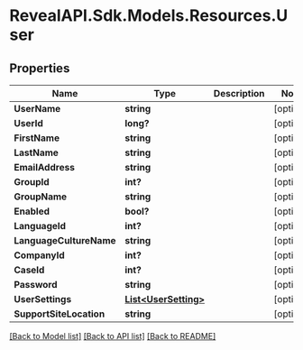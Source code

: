 # RevealAPI.Sdk.Models.Resources.User
## Properties

Name | Type | Description | Notes
------------ | ------------- | ------------- | -------------
**UserName** | **string** |  | [optional] 
**UserId** | **long?** |  | [optional] 
**FirstName** | **string** |  | [optional] 
**LastName** | **string** |  | [optional] 
**EmailAddress** | **string** |  | [optional] 
**GroupId** | **int?** |  | [optional] 
**GroupName** | **string** |  | [optional] 
**Enabled** | **bool?** |  | [optional] 
**LanguageId** | **int?** |  | [optional] 
**LanguageCultureName** | **string** |  | [optional] 
**CompanyId** | **int?** |  | [optional] 
**CaseId** | **int?** |  | [optional] 
**Password** | **string** |  | [optional] 
**UserSettings** | [**List&lt;UserSetting&gt;**](UserSetting.md) |  | [optional] 
**SupportSiteLocation** | **string** |  | [optional] 

[[Back to Model list]](../README.md#documentation-for-models) [[Back to API list]](../README.md#documentation-for-api-endpoints) [[Back to README]](../README.md)

